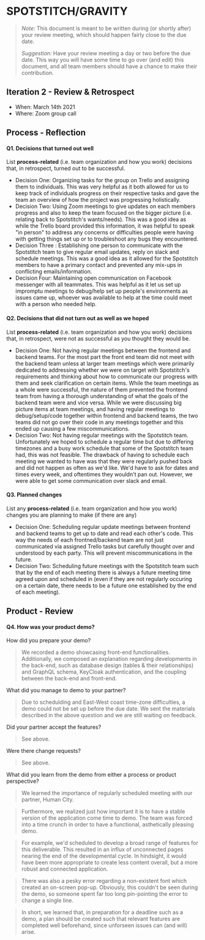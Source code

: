 # SPOTSTITCH/GRAVITY

 > _Note:_ This document is meant to be written during (or shortly after) your review meeting, which should happen fairly close to the due date.      
 >      
 > _Suggestion:_ Have your review meeting a day or two before the due date. This way you will have some time to go over (and edit) this document, and all team members should have a chance to make their contribution.


## Iteration 2 - Review & Retrospect

 * When: March 14th 2021
 * Where: Zoom group call

## Process - Reflection


#### Q1. Decisions that turned out well

List **process-related** (i.e. team organization and how you work) decisions that, in retrospect, turned out to be successful.

 * Decision One: Organizing tasks for the group on Trello and assigning them to individuals. This was very helpful as it both allowed for us to keep track of individuals progress on their respective tasks and gave the team an overview of how the project was progressing holistically. 
 * Decision Two: Using Zoom meetings to give updates on each members progress and also to keep the team focused on the bigger picture (i.e. relating back to Spotstitch's wants/needs). This was a good idea as while the Trello board provided this information, it was helpful to speak "in person" to address any concerns or difficulties people were having with getting things set up or to troubleshoot any bugs they encountered.
 * Decision Three : Establishing one person to communicate with the Spotstitch team to give regular email updates, reply on slack and schedule meetings. This was a good idea as it allowed for the Spotstitch members to have a primary contact and prevented any mix-ups in conflicting emails/information.
 * Decision Four: Maintaining open communication on Facebook messenger with all teammates. This was helpful as it let us set up impromptu meetings to debug/help set up people's environments as issues came up, whoever was available to help at the time could meet with a person who needed help.

#### Q2. Decisions that did not turn out as well as we hoped

List **process-related** (i.e. team organization and how you work) decisions that, in retrospect, were not as successful as you thought they would be.

 * Decision One: Not having regular meetings between the frontend and backend teams. For the most part the front end team did not meet with the backend team unless at larger team meetings which were primarily dedicated to addressing whether we were on target with Spotstitch's requirements and thinking about how to communicate our progress with them and seek clarification on certain items. While the team meetings as a whole were successful, the nature of them prevented the frontend team from having a thorough understanding of what the goals of the backend team were and vice versa. While we were discussing big picture items at team meetings, and having regular meetings to debug/setup/code together within frontend and backend teams, the two teams did not go over their code in any meetings together and this ended up causing a few miscommunications. 
 * Decision Two: Not having regular meetings with the Spotstitch team. Unfortunately we hoped to schedule a regular time but due to differing timezones and a busy work schedule that some of the Spotstitch team had, this was not feasible. The drawback of having to schedule each meeting we wanted to have was that they were regularly pushed back and did not happen as often as we'd like. We'd have to ask for dates and times every week, and oftentimes they wouldn't pan out. However, we were able to get some communication over slack and email.

#### Q3. Planned changes

List any **process-related** (i.e. team organization and how you work) changes you are planning to make (if there are any)

 * Decision One: Scheduling regular update meetings between frontend and backend teams to get up to date and read each other's code. This way the needs of each frontned/backend team are not just communicated via assigned Trello tasks but carefully thought over and understood by each party. This will prevent miscommunications in the future.
 * Decision Two: Scheduling future meetings with the Spotstitch team such that by the end of each meeting there is always a future meeting time agreed upon and scheduled in (even if they are not regularly occuring on a certain date, there needs to be a future one established by the end of each meeting). 


## Product - Review

#### Q4. How was your product demo?
 
How did you prepare your demo?

> We recorded a demo showcasing front-end functionalities. Additionally, we composed an explanation regarding developments in the back-end, such as database design (tables & their relationships) and GraphQL schema, KeyCloak authentication, and the coupling between the back-end and front-end. 

What did you manage to demo to your partner?

> Due to schedulding and East-West coast time-zone difficulties, a demo could not be set up before the due date. We sent the materials described in the above question and we are still waiting on feedback.

Did your partner accept the features?

> See above.

Were there change requests?

> See above.

What did you learn from the demo from either a process or product perspective?

> We learned the importance of regularly scheduled meeting with our partner, Human City. 

> Furthermore, we realized just how important it is to have a stable version of the application come time to demo. The team was forced into a time crunch in order to have a functional, asthetically pleasing demo.

> For example, we'd scheduled to develop a broad range of features for this deliverable. This resulted in an influx of unconnected pages nearing the end of the developmental cycle. In hindsight, it would have been more appropriate to create less content overall, but a more robust and connected application.

> There was also a pesky error regarding a non-existent font which created an on-screen pop-up. Obviously, this couldn't be seen during the demo, so someone spent far too long pin-pointing the error to change a single line.

> In short, we learned that, in preparation for a deadline such as a demo, a plan should be created such that relevant features are completed well beforehand, since unforseen issues can (and will) arise.